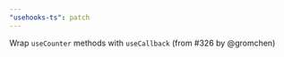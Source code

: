 ```yaml
---
"usehooks-ts": patch
---
```


Wrap `useCounter` methods with `useCallback` (from #326 by @gromchen)

